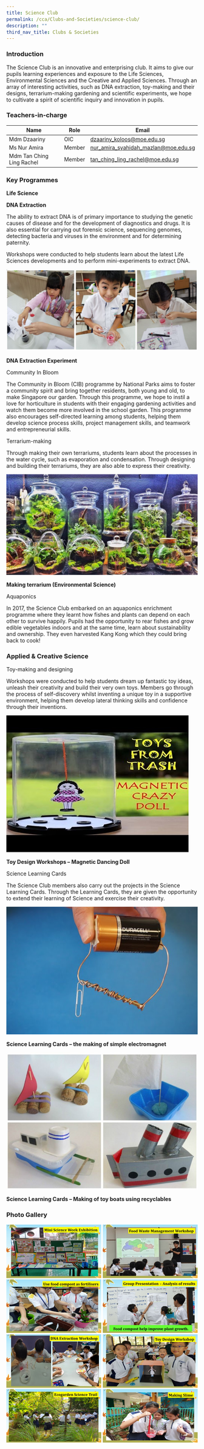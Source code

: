 ```yaml
---
title: Science Club
permalink: /cca/Clubs-and-Societies/science-club/
description: ""
third_nav_title: Clubs & Societies
---
```

### Introduction

The Science Club is an innovative and enterprising club. It aims to give our pupils learning experiences and exposure to the Life Sciences, Environmental Sciences and the Creative and Applied Sciences. Through an array of interesting activities, such as DNA extraction, toy-making and their designs, terrarium-making gardening and scientific experiments, we hope to cultivate a spirit of scientific inquiry and innovation in pupils.

### Teachers-in-charge

| Name | Role | Email |
| -------- | -------- | -------- |
| Mdm Dzaariny     | OIC     | dzaariny_koloos@moe.edu.sg     |
| Ms Nur Amira      | Member     | nur_amira_syahidah_mazlan@moe.edu.sg     |
| Mdm Tan Ching Ling Rachel     | Member    | tan_ching_ling_rachel@moe.edu.sg     |


### Key Programmes


**Life Science**

**DNA Extraction**

The ability to&nbsp;extract DNA&nbsp;is of primary importance to studying the genetic causes of disease and for the development of diagnostics and drugs. It is also essential for carrying out forensic science, sequencing genomes, detecting bacteria and viruses in the environment and for determining paternity.

Workshops were conducted to help students learn about the latest Life Sciences developments and to perform mini-experiments to extract DNA.

![](/images/sciclub1.jpg)

**DNA Extraction Experiment**

Community In Bloom

The Community in Bloom (CIB) programme by National Parks aims to foster a community spirit and bring together residents, both young and old, to make Singapore our garden. Through this programme, we hope to instil a love for horticulture in students with their engaging gardening activities and watch them become more involved in the school garden. This programme also encourages self-directed learning among students, helping them develop science process skills, project management skills, and teamwork and entrepreneurial skills.

Terrarium-making

Through making their own terrariums, students learn about the processes in the water cycle, such as evaporation and condensation. Through designing and building their terrariums, they are also able to express their creativity.

![](/images/sciclub2-1024x538.jpg)

**Making terrarium (Environmental Science)**

Aquaponics

In 2017, the Science Club embarked on an aquaponics enrichment programme where they learnt how fishes and plants can depend on each other to survive happily. Pupils had the opportunity to rear fishes and grow edible vegetables indoors and at the same time, learn about sustainability and ownership. They even harvested Kang Kong which they could bring back to cook!

### Applied &amp; Creative Science

Toy-making and designing

Workshops were conducted to help students dream up fantastic toy ideas, unleash their creativity and build their very own toys. Members go through the process of self-discovery whilst inventing a unique toy in a supportive environment, helping them develop lateral thinking skills and confidence through their inventions.

![](/images/sciclub3.jpg)

**Toy Design Workshops – Magnetic Dancing Doll**

Science Learning Cards

The Science Club members also carry out the projects in the Science Learning Cards. Through the Learning Cards, they are given the opportunity to extend their learning of Science and exercise their creativity.

![](/images/sciclub4.jpg)

**Science Learning Cards – the making of simple electromagnet**

![](/images/sciclub6-768x549.jpg)

**Science Learning Cards – Making of toy boats using recyclables**

### Photo Gallery

![](/images/eco.jpg)